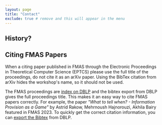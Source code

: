 ```yaml
---
layout: page
title: "Contact"
exclude: true # remove and this will appear in the menu
---
```


## History?

## Citing FMAS Papers

When a citing paper published in FMAS through the Electronic Proceedings in Theoretical Computer Science (EPTCS) please use the full title of the proceedings, do not cite it as an arXiv paper. Using the BibTex citation from arXiv hides the workshop's name, so it should not be used.

The FMAS proceedings are [index on DBLP](https://dblp.dagstuhl.de/db/conf/fmas/index.html) and the bibtex export from DBLP gives the full proceedings title. This makes it an easy way to cite FMAS papers correctly. For example, the paper _"What to tell when? - Information Provision as a Game"_ by Astrid Rakow, Mehrnoush Hajnorouzi, Akhila Bairy featured in FMAS 2023. To quickly get the correct citation information, you can [export the Bibtex](https://dblp.dagstuhl.de/rec/journals/corr/abs-2311-09776.html?view=bibtex) from DBLP.


